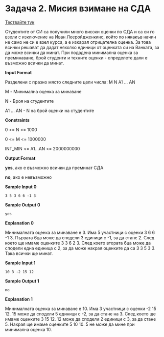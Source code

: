 # Задача 2. Мисия взимане на СДА

[Тествайте тук](https://www.hackerrank.com/contests/practice-1-sda/challenges/mission-sda)

Студентите от СИ са получили много високи оценки по СДА и са си го взели с изключение на Иван Лееройдженкинс, който по някакъв начин не само не си е взел курса, а е изкарал отрицателна оценка. За това всички решават да дадат няколко единици от оценката си на Ванката, за да може всички да минат. При подадена минимална оценка за преминаване, брой студенти и техните оценки - определете дали е възможно всички да минат.

**Input Format**

Разделени с празно място следните цели числа: M N A1 ... AN

M - Минимална оценка за минаване

N - Броя на студентите

A1 ... AN - N на брой оценки на студентите

**Constraints**

0 <= N <= 1000

0 <= M <= 1000000

INT_MIN <= A1...AN <= 2000000000

**Output Format**

**yes**, ако е възможно всички да преминат СДА

**no**, aкo e невъзможно

**Sample Input 0**
```
3 5 3 6 6 -1 3
```

**Sample Output 0**
```
yes
```

**Explanation 0**

Минималната оценка за минаване е 3. Има 5 участници с оценки 3 6 6 -1 3. Първата 6ца може да сподели 3 единици с -1, за да стане 2. След което ще имаме оценките 3 3 6 2 3. След което втората 6ца може да сподели една единица с 2, за да може накрая оценките да са 3 3 5 3 3. Така всички ще минат.

**Sample Input 1**
```
10 3 -2 15 12
```

**Sample Output 1**
```
no
```

**Explanation 1**

Минималната оценка за минаване е 10. Има 3 участници с оценки -2 15 12. 15 може да сподели 5 единици с -2, за да стане на 3. След което ще имаме оценките 3 15 12. 12 може да сподели 2 единици с 3, за да стане 5. Накрая ще имаме оценките 5 10 10. 5 не може да мине при минимална оценка 10.
